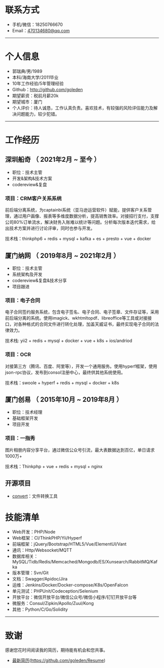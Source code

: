 # 联系方式

- 手机/微信：18250766670
- Email：470134680@qq.com

---

# 个人信息

 - 郭瑞典/男/1989
 - 本科/海南大学/2011毕业
 - 10年工作经验/5年管理经验
 - Github：http://github.com/goleden
 - 期望薪资：税前月薪20k
 - 期望城市：厦门
 - 个人评价：待人诚恳，工作认真负责。喜欢技术，有较强的风险评估能力及解决问题能力，较少犯错。

---

# 工作经历

## 深圳船奇 （ 2021年2月 ~ 至今 ）

- 职位：技术主管
- 开发&架构&技术方案
- codereview&复盘

### 项目：CRM客户关系系统

前后端分离系统，为captainbi系统（亚马逊运营软件）赋能，提供客户关系管理，通过用户画像、报表等多维度数据分析，提高销售效率。对接招行支付，支撑公司80%订单流水，解决财务入账难以统计等问题。分析每次版本迭代需求，给出技术方案并进行讨论评审，同时也参与开发。

技术栈：thinkphp6 + redis + mysql + kafka + es + presto + vue + docker


## 厦门纳网 （ 2019年8月 ~ 2021年2月 ）

- 职位：技术主管
- 系统架构及开发
- codereview&复盘&技术分享
- 项目跟进

### 项目：电子合同

电子合同签约服务系统，包含电子签名、电子合同、电子签章、文件存证等，采用前后端分离的系统。使用imagick、wkhtmltopdf、libreoffice等工具或对接接口，对各种格式的合同文件进行转化处理，加盖天威证书，最终实现电子合同的法律效力。

技术栈: yii2 + redis + mysql + docker + vue + k8s + ios/andriod


### 项目：OCR

对接第三方（腾讯、百度、阿里等），开发一个通用服务。使用hyperf框架，使用json-rpc协议，发布到consol注册中心，最终供其他系统使用。

技术栈：swoole + hyperf + redis + mysql + docker + k8s


## 厦门创易 （ 2015年10月 ~ 2019年8月 ）

- 职位：技术经理
- 基础框架开发
- 项目开发

### 项目：一指秀

图片相册内容分享平台，通过微信公众号引流，最大表数据达到百亿，单日请求1000万+

技术栈：Thinkphp + vue + redis + mysql + nginx


## 开源项目

 - [convert](https://github.com/goleden/convert)：文件转换工具

# 技能清单

- Web开发：PHP/Node
- Web框架：CI/ThinkPHP/Yii/Hyperf
- 前端框架：jQuery/Bootstrap/HTML5/Vue/ElementUI/Vant
- 通讯：Http/Websocket/MQTT
- 数据库相关：MySQL/Tidb/Redis/Memcached/Mongodb/ES/Xunsearch/RabbitMQ/Kafka
- 版本管理：Svn/Git
- 文档：Swagger/Apidoc/Jira
- 运维：Jenkins/Docker/Docker-compose/K8s/OpenFalcon
- 单元测试：PHPUnit/Codeception/Selenium
- 开放平台：微信开放平台/微信公众号/微信小程序/钉钉开放平台等
- 微服务：Consul/Zipkin/Apollo/Zuul/Kong
- 其他：Python/C/Go/Solidity


---

# 致谢

感谢您花时间阅读我的简历，期待能有机会和您共事。

- [最新简历](https://github.com/goleden/Resume)(https://github.com/goleden/Resume)
